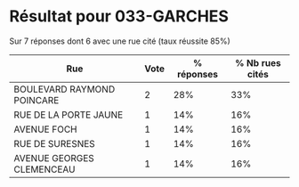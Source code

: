 # Résultat pour 033-GARCHES

Sur 7 réponses dont 6 avec une rue cité (taux réussite 85%)

| Rue | Vote | % réponses | % Nb rues cités|
|-----|------|------------|----------------|
| BOULEVARD RAYMOND POINCARE | 2 | 28% | 33%|
| RUE DE LA PORTE JAUNE | 1 | 14% | 16%|
| AVENUE FOCH | 1 | 14% | 16%|
| RUE DE SURESNES | 1 | 14% | 16%|
| AVENUE GEORGES CLEMENCEAU | 1 | 14% | 16%|
